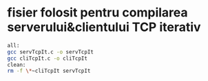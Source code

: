 # fisier folosit pentru compilarea serverului&clientului TCP iterativ

```bash
all:
gcc servTcpIt.c -o servTcpIt
gcc cliTcpIt.c -o cliTcpIt
clean:
rm -f \*~cliTcpIt servTcpIt
```
